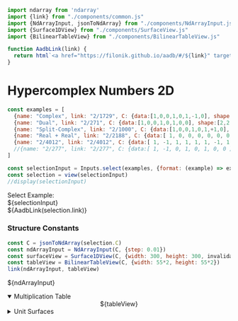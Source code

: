 <div style="display:none">
$$
\newcommand{\I}[1]{#1}
\newcommand{\K}[1]{#1}
\newcommand{\A}[1]{\mathbf{#1}}
\newcommand{\scalars}[2][]{\K{#2}\I{#1}}
\newcommand{\versors}[2][]{\A{#2}\I{#1}}
\newcommand{\xs}[1]{\scalars[^{#1}]{x}}
\newcommand{\ys}[1]{\scalars[^{#1}]{y}}
\newcommand{\zs}[1]{\scalars[^{#1}]{z}}
\newcommand{\es}[1]{\versors[_{#1}]{e}}
\newcommand{\fs}[1]{\versors[_{#1}]{f}}
\newcommand{\Xs}[2]{\scalars[_{#1}^{#2}]{X}}
\newcommand{\Ys}[2]{\scalars[_{#1}^{#2}]{Y}}
\newcommand{\Zs}[2]{\scalars[_{#1}^{#2}]{Z}}
\newcommand{\Cs}[3]{\scalars[_{#1#2}^{#3}]{C}}
$$
</div>

```js
import ndarray from 'ndarray'
import {link} from "./components/common.js"
import {NdArrayInput, jsonToNdArray} from "./components/NdArrayInput.js"
import {Surface1DView} from "./components/SurfaceView.js"
import {BilinearTableView} from "./components/BilinearTableView.js"

function AadbLink(link) {
  return html`<a href="https://filonik.github.io/aadb/#/${link}" target="_blank">AADB</a>`
}
```

# Hypercomplex Numbers 2D

<!--
$$
\A{x} = \xs{0}\es{0} + \xs{1}\es{1}
$$

## Examples
-->

```js
const examples = [
  {name: "Complex", link: "2/1729", C: {data:[1,0,0,1,0,1,-1,0], shape:[2,2,2]}},
  {name: "Dual", link: "2/271", C: {data:[1,0,0,1,0,1,0,0], shape:[2,2,2]}},
  {name: "Split-Complex", link: "2/1000", C: {data:[1,0,0,1,0,1,+1,0], shape:[2,2,2]}},
  {name: "Real + Real", link: "2/2188", C: {data:[ 1, 0, 0, 0, 0, 0, 0, 1 ], shape:[2,2,2]}},
  {name: "2/4012", link: "2/4012", C: {data:[ 1, -1, 1, 1, 1, 1, -1, 1 ], shape:[2,2,2]}},
  //{name: "2/277", link: "2/277", C: {data:[ 1, -1, 0, 1, 0, 1, 0, 0 ], shape:[2,2,2]}},
]

const selectionInput = Inputs.select(examples, {format: (example) => example.name})
const selection = view(selectionInput)
//display(selectionInput)
```
<p>
<div class="flex flex-row gap-2">
<div class="text-sm">Select Example:</div>
${selectionInput}
<div>
${AadbLink(selection.link)}
</div>
</div>
</p>

### Structure Constants

```js
const C = jsonToNdArray(selection.C)
const ndArrayInput = NdArrayInput(C, {step: 0.01})
const surfaceView = Surface1DView(C, {width: 300, height: 300, invalidation})
const tableView = BilinearTableView(C, {width: 55*2, height: 55*2})
link(ndArrayInput, tableView)
```

<!--
<div class="flex flex-row gap-1">
<div>
$$
\Cs{\alpha}{\beta}{\gamma}
$$
</div>
${ndArrayInput}
</div>
-->
${ndArrayInput}

<details open>
  <summary>Multiplication Table</summary>
  <div class="card" style="text-align: center">
    ${tableView}
  </div>
</details>

<details>
  <summary>Unit Surfaces</summary>
  <div class="card">
    ${surfaceView}
  </div>
</details>
